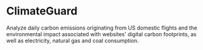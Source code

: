 # ClimateGuard
Analyze daily carbon emissions originating from US domestic flights and the environmental impact associated with websites' digital carbon footprints, as well as electricity, natural gas and coal consumption. 
